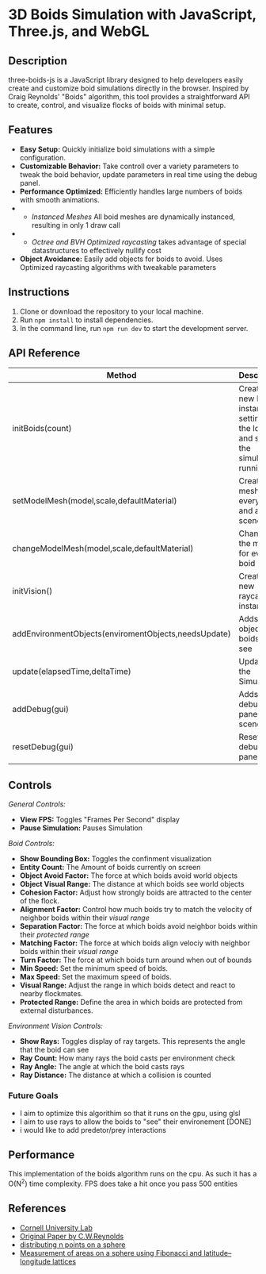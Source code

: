 # 3D Boids Simulation with JavaScript, Three.js, and WebGL

## Description
three-boids-js is a JavaScript library designed to help developers easily create and customize boid simulations directly in the browser. Inspired by Craig Reynolds' "Boids" algorithm, this tool provides a straightforward API to create, control, and visualize flocks of boids with minimal setup.

## Features
- **Easy Setup:** Quickly initialize boid simulations with a simple configuration.
- **Customizable Behavior:** Take controll over a variety parameters to tweak the boid behavior, update parameters in real time using the debug panel.
-  **Performance Optimized:** Efficiently handles large numbers of boids with smooth animations.
-  - _Instanced Meshes_ All boid meshes are dynamically instanced, resulting in only 1 draw call
-  - _Octree and BVH Optimized raycasting_ takes advantage of special datastructures to effectively nullify cost
- **Object Avoidance:** Easily add objects for boids to avoid. Uses Optimized raycasting algorithms with tweakable parameters



## Instructions
1. Clone or download the repository to your local machine.
2. Run `npm install` to install dependencies.
3. In the command line, run `npm run dev` to start the development server.

## API Reference
| Method | Description | Default |
|----------|----------|----------|
| initBoids(count) | Creates a new Boids instance, setting up the logic and setting the simulation running  | 200 |
| setModelMesh(model,scale,defaultMaterial) | Create mesh for every boid and add to scene |  |
| changeModelMesh(model,scale,defaultMaterial) | Changes the mesh for every boid | |
| initVision() | Creates a new raycasting instance | |
| addEnvironmentObjects(enviromentObjects,needsUpdate) | Adds new objects for boids to see | needsUpdate=false |
| update(elapsedTime,deltaTime) | Updates the Simulation | |
| addDebug(gui) | Adds debug panel to the scene | |
| resetDebug(gui) | Resets the debug panel | |



    

## Controls
*General Controls:*
- **View FPS:** Toggles "Frames Per Second" display
- **Pause Simulation:** Pauses Simulation

*Boid Controls:*
- **Show Bounding Box:** Toggles the confinment visualization
- **Entity Count:** The Amount of boids currently on screen
- **Object Avoid Factor:** The force at which boids avoid world objects
- **Object Visual Range:** The distance at which boids see world objects
- **Cohesion Factor:** Adjust how strongly boids are attracted to the center of the flock.
- **Alignment Factor:** Control how much boids try to match the velocity of neighbor boids within their _visual range_
- **Separation Factor:** The force at which boids avoid neighbor boids within their _protected range_
- **Matching Factor:** The force at which boids align velociy with neighbor boids within their _visual range_
- **Turn Factor:** The force at which boids turn around when out of bounds
- **Min Speed:** Set the minimum speed of boids.
- **Max Speed:** Set the maximum speed of boids.
- **Visual Range:** Adjust the range in which boids detect and react to nearby flockmates.
- **Protected Range:** Define the area in which boids are protected from external disturbances.

*Environment Vision Controls:*
- **Show Rays:** Toggles display of ray targets. This represents the angle that the boid can see
- **Ray Count:** How many rays the boid casts per environment check
- **Ray Angle:** The angle at which the boid casts rays
- **Ray Distance:** The distance at which a collision is counted


### Future Goals
- I aim to optimize this algorithim so that it runs on the gpu, using glsl 
- I aim to use rays to allow the boids to "see" their environement [DONE]
- i would like to add predetor/prey interactions



## Performance 
This implementation of the boids algorithm runs on the cpu. As such it has a O(N<sup>2</sup>) time complexity. 
FPS does take a hit once you pass 500 entities


## References
- [Cornell University Lab](https://people.ece.cornell.edu/land/courses/ece4760/labs/s2021/Boids/Boids.html)
- [Original Paper by C.W.Reynolds](https://www.cs.toronto.edu/~dt/siggraph97-course/cwr87/)
- [distributing n points on a sphere](https://stackoverflow.com/questions/9600801/evenly-distributing-n-points-on-a-sphere)
- [Measurement of areas on a sphere using Fibonacci and latitude–longitude lattices](https://arxiv.org/pdf/0912.4540)
